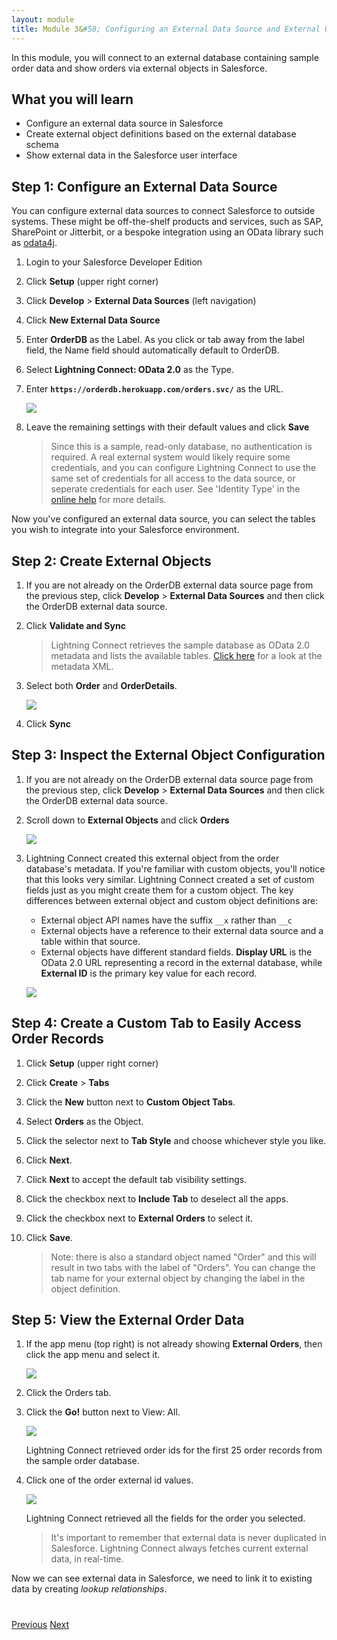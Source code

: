 ```yaml
---
layout: module
title: Module 3&#58; Configuring an External Data Source and External Objects
---
```


In this module, you will connect to an external database containing sample order data and show orders via external objects in Salesforce.

## What you will learn
- Configure an external data source in Salesforce
- Create external object definitions based on the external database schema
- Show external data in the Salesforce user interface


## Step 1: Configure an External Data Source

You can configure external data sources to connect Salesforce to outside systems. These might be off-the-shelf products and services, such as SAP, SharePoint or Jitterbit, or a bespoke integration using an OData library such as [odata4j](https://code.google.com/p/odata4j/).

1. Login to your Salesforce Developer Edition

1. Click **Setup** (upper right corner)

1. Click **Develop** > **External Data Sources** (left navigation)

1. Click **New External Data Source**

1. Enter **OrderDB** as the Label. As you click or tab away from the label field, the Name field should automatically default to OrderDB.

1. Select **Lightning Connect: OData 2.0** as the Type.

1. Enter **`https://orderdb.herokuapp.com/orders.svc/`** as the URL.

	![](images/external-data-source.png)

1. Leave the remaining settings with their default values and click **Save**

	> Since this is a sample, read-only database, no authentication is required. A real external system would likely require some credentials, and you can configure Lightning Connect to use the same set of credentials for all access to the data source, or seperate credentials for each user. See 'Identity Type' in the [online help](https://help.salesforce.com/HTViewHelpDoc?id=platform_connect_add_external_data_source.htm) for more details.

Now you've configured an external data source, you can select the tables you wish to integrate into your Salesforce environment.

## Step 2: Create External Objects

1. If you are not already on the OrderDB external data source page from the previous step, click **Develop** > **External Data Sources** and then click the OrderDB external data source.

1. Click **Validate and Sync**

	> Lightning Connect retrieves the sample database as OData 2.0 metadata and lists the available tables. [Click here](https://orderdb.herokuapp.com/orders.svc/$metadata) for a look at the metadata XML.

1. Select both **Order** and **OrderDetails**.

	![](images/select-tables.png)

1. Click **Sync**

## Step 3: Inspect the External Object Configuration

1. If you are not already on the OrderDB external data source page from the previous step, click **Develop** > **External Data Sources** and then click the OrderDB external data source.

1. Scroll down to **External Objects** and click **Orders**

	![](images/click-orders.png)

1. Lightning Connect created this external object from the order database's metadata. If you're familiar with custom objects, you'll notice that this looks very similar. Lightning Connect created a set of custom fields just as you might create them for a custom object. The key differences between external object and custom object definitions are:
	- External object API names have the suffix `__x` rather than `__c`
	- External objects have a reference to their external data source and a table within that source.
	- External objects have different standard fields. **Display URL** is the OData 2.0 URL representing a record in the external database, while **External ID** is the primary key value for each record.

	![](images/orders-external-object.png)

## Step 4: Create a Custom Tab to Easily Access Order Records

1. Click **Setup** (upper right corner)

1. Click **Create** > **Tabs**

1. Click the **New** button next to **Custom Object Tabs**.

1. Select **Orders** as the Object.

1. Click the selector next to **Tab Style** and choose whichever style you like.

1. Click **Next**.

1. Click **Next** to accept the default tab visibility settings.

1. Click the checkbox next to **Include Tab** to deselect all the apps.

1. Click the checkbox next to **External Orders** to select it.

1. Click **Save**.

	> Note: there is also a standard object named "Order" and this will result in two tabs with the label of "Orders".  You can change the tab name for your external object by changing the label in the object definition.

## Step 5: View the External Order Data

1. If the app menu (top right) is not already showing **External Orders**, then click the app menu and select it.

	![](images/external-orders-app.png)

1. Click the Orders tab.

1. Click the **Go!** button next to View: All.

	![](images/orders.png)

	Lightning Connect retrieved order ids for the first 25 order records from the sample order database.

1. Click one of the order external id values.

	![](images/order.png)

	Lightning Connect retrieved all the fields for the order you selected.


	> It's important to remember that external data is never duplicated in Salesforce. Lightning Connect always fetches current external data, in real-time.

Now we can see external data in Salesforce, we need to link it to existing data by creating *lookup relationships*.

<div class="row" style="margin-top:40px;">
<div class="col-sm-12">
<a href="create-developer-edition.html" class="btn btn-default"><i class="glyphicon glyphicon-chevron-left"></i> Previous</a>
<a href="create-lookup-relationships.html" class="btn btn-default pull-right">Next <i class="glyphicon glyphicon-chevron-right"></i></a>
</div>
</div>
